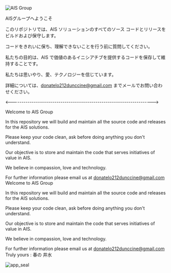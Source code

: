 
![AIS Group](https://assets-cdn.audionetwork.com/templates/images/Image_10095_98.png)


AISグループへようこそ

このリポジトリでは、AIS ソリューションのすべてのソース コードとリリースをビルドおよび保守します。


コードをきれいに保ち、理解できないことを行う前に質問してください。

私たちの目的は、AIS で価値のあるイニシアチブを提供するコードを保存して維持することです。






私たちは思いやり、愛、テクノロジーを信じています。


詳細については、donatelo212dunccine@gmail.com までメールでお問い合わせください。


<--------------------------------------------------------------------->

Welcome to AIS Group

In this repository we will build and maintain all the source code and releases for the AIS solutions.


Please keep your code clean, ask before doing anything you don't understand. 

Our objective is to store and maintain the code that serves initiatives of value in AIS.






We believe in compassion, love and technology.


For further information please email us at donatelo212dunccine@gmail.com
Welcome to AIS Group

In this repository we will build and maintain all the source code and releases for the AIS solutions.


Please keep your code clean, ask before doing anything you don't understand. 

Our objective is to store and maintain the code that serves initiatives of value in AIS.






We believe in compassion, love and technology.


For further information please email us at donatelo212dunccine@gmail.com
Truly yours : 
春の 井水

![app_seal](https://assets-cdn.audionetwork.com/templates/images/Image_10095_98.png)



